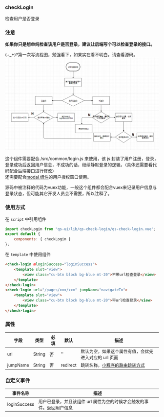 ### checkLogin

检查用户是否登录

### 注意

**如果你只是想单纯检查该用户是否登录，建议让后端写个可以检查登录的接口。**<br>

(+\_+)?第一次写流程图，勉强看下，如果实在看不明白，请查看源码。
![checkLogin流程图](<https://github.com/quansitech/qs_ui/blob/master/src/static/img/1585046903(1).jpg>)

这个组件需要配合./src/common/login.js 来使用，该 js 封装了用户注册，登录，登录成功后返回用户信息，不成功的话，继续静默登录的逻辑。（具体还需要看代码配合后端接口进行修改）<br>
还需要配合[modal 组件](https://github.com/quansitech/qs_ui/blob/master/src/components/qs-modal/readme.md)的用户授权窗口使用。

源码中被注释的代码为vuex功能，一般这个组件都会配合vuex来记录用户信息与登录状态，但可能其它开发人员会不需要，所以注释了。

### 使用方式

在 `script` 中引用组件

```javascript
import checkLogin from "qs-ui/lib/qs-check-login/qs-check-login.vue";
export default {
	components: { checkLogin }
};
```

在 `template` 中使用组件

```html
<check-login @loginSuccess="loginSuccess">
	<template slot="view">
		<view class="cu-btn block bg-blue mt-20">不带url检查登录</view>
	</template>
</check-login>
<check-login url="/pages/xxx/xxx" jumpName="navigateTo">
	<template slot="view">
		<view class="cu-btn block bg-blue mt-20">带url检查登录</view>
	</template>
</check-login>
```

### 属性

| 字段     | 类型   | 必填 | 默认     | 描述                                                                                                           |
| -------- | ------ | ---- | -------- | -------------------------------------------------------------------------------------------------------------- |
| url      | String | 否   | ''       | 默认为空，如果这个属性有值，会优先进入对应的 url 页面                                                          |
| jumpName | String | 否   | redirect | 跳转名称，[小程序的路由跳转方式](https://developers.weixin.qq.com/miniprogram/dev/api/route/wx.switchTab.html) |

### 自定义事件

| 事件名称     | 描述                                                                  |
| ------------ | --------------------------------------------------------------------- |
| loginSuccess | 用户已登录，并且该组件 url 属性为空的时候才会触发的事件。返回用户信息 |
